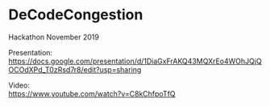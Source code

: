 # DeCodeCongestion
Hackathon November 2019

Presentation:  
https://docs.google.com/presentation/d/1DiaGxFrAKQ43MQXrEo4WOhJQjQOCOdXPd_T0zRsd7r8/edit?usp=sharing

Video:  
https://www.youtube.com/watch?v=C8kChfpoTfQ
